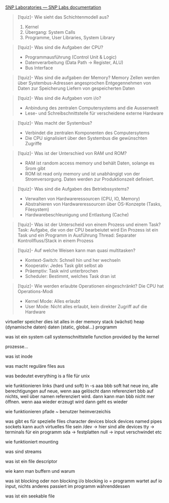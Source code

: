 [SNP Laboratories — SNP Labs documentation](https://github.zhaw.ch/pages/SNP/snp_students/build/html/index.html)

> [!quiz]- Wie sieht das Schichtenmodell aus?
> 1. Kernel
> 2. Übergang: System Calls
> 3. Programme, User Libraries, System Library

> [!quiz]- Was sind die Aufgaben der CPU?
> - Programmausführung (Control Unit & Logic)
> - Datenverarbeitung (Data Path -> Register, ALU)
> - Bus Interface

> [!quiz]- Was sind die aufgaben der Memory?
> Memory Zellen werden über Systembus-Adressen angesprochen
> Entgegennehmen von Daten zur Speicherung
> Liefern von gespeicherten Daten 

> [!quiz]- Was sind die Aufgaben vom i/o?
> - Anbindung des zentralen Computersystems and die Aussenwelt
> - Lese- und Schreibschnittstelle für verscheidene externe Hardware

> [!quiz]- Was macht der Systembus?
> - Verbindet die zentralen Komponenten des Computersytems
> - Die CPU signalisiert über den Systembus die gewünschten Zugriffe

> [!quiz]- Was ist der Unterschied von RAM und ROM?
> - RAM ist random access memory und behält Daten, solange es Srom gibt
> - ROM ist read only memory und ist unabhängigt von der Stromversorgung. Daten werden zur Produktionszeit definiert.

> [!quiz]- Was sind die Aufgaben des Betriebssystems?
> - Verwalten von Hardwareressourcen (CPU, IO, Memory)
> - Abstrahieren von Hardwareressourcen über OS-Konzepte (Tasks, Filesystem)
> - Hardwarebeschleunigung und Entlastung (Cache)

> [!quiz]- Was ist der Unterscheid von einem Prozess und einem Task?
> Task: Aufgabe, die von der CPU bearbeiutet wird
> Ein Prozess ist ein Task und ein Programm in Ausführung
> Thread: Separater Kontrollfluss/Stack in einem Prozess

> [!quiz]- Auf welche Weisen kann man quasi multitasken?
> - Kontext-Switch: Schnell hin und her wechseln
> - Kooperativ: Jedes Task gibt selbst ab
> - Präemptiv: Task wird unterbrochen
> - Scheduler: Bestimmt, welches Task dran ist

> [!quiz]- Wie werden erlaubte Operationen eingeschränkt?
> Die CPU hat Operations-Modi
> - Kernel Mode: Alles erlaubt
> - User Mode: Nicht alles erlaubt, kein direkter Zugriff auf die Hardware


virtueller speicher dies ist alles in der memory
stack (wächst)
heap (dynamische daten)
daten (static, global...)
programm

was ist ein system call
systemschnittstelle
function provided by the kernel

prozesse...

was ist inode

was macht reguläre files aus

was bedeutet everything is a file für unix

wie funktionieren links (hard und soft)
ln -s aaa bbb
soft hat neue ino, alle berechtigungen auf neue, wenn aaa gelöscht dann referenziert bbb auf nichts, weil über namen referenziert wird. dann kann man bbb nicht mer öffnen. wenn aaa wieder erzeugt wird dann geht es wieder

wie funktionieren pfade
~ benutzer heimverzeichis

was gibt es für spezielle files
character devices
block devices
named pipes
sockets
kann auch virtuelles file sein
/dev -> hier sind alle devices
tty -> terminals für ein programm
sda -> festplatten
null -> input verschwindet
etc

wie funktioniert mounting

was sind streams

was ist ein file descriptor

wie kann man buffern und warum

was ist blocking oder non blocking i/o
blocking io = programm wartet auf io input, nichts anderes passiert im programm währenddessen

was ist ein seekable file